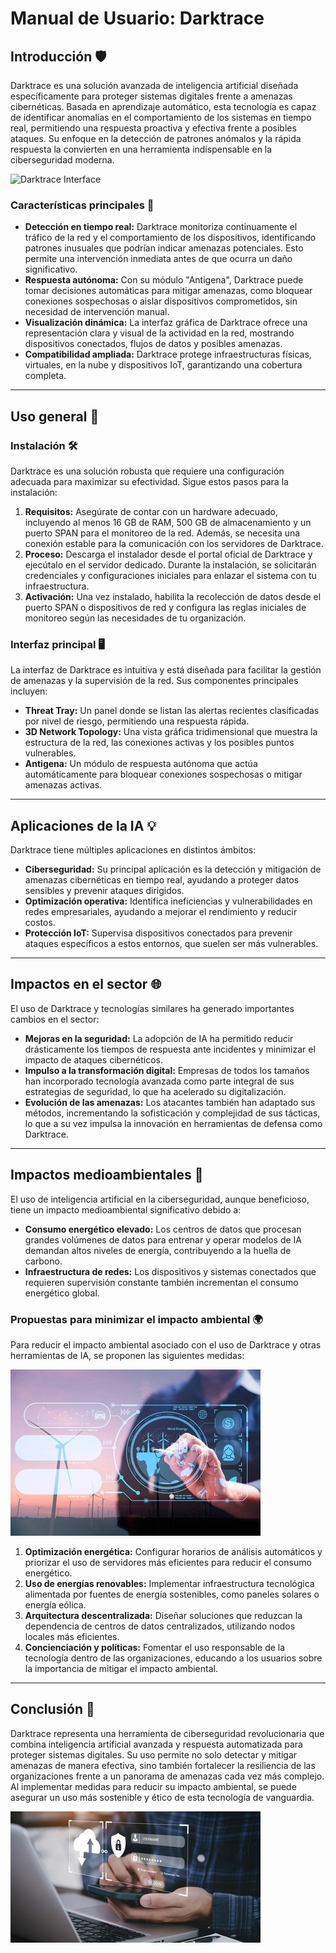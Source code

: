 # Manual de Usuario: Darktrace

## Introducción 🛡️
Darktrace es una solución avanzada de inteligencia artificial diseñada específicamente para proteger sistemas digitales frente a amenazas cibernéticas. Basada en aprendizaje automático, esta tecnología es capaz de identificar anomalías en el comportamiento de los sistemas en tiempo real, permitiendo una respuesta proactiva y efectiva frente a posibles ataques. Su enfoque en la detección de patrones anómalos y la rápida respuesta la convierten en una herramienta indispensable en la ciberseguridad moderna.

![Darktrace Interface](https://d2908q01vomqb2.cloudfront.net/cb4e5208b4cd87268b208e49452ed6e89a68e0b8/2020/05/28/2020-05-28_12-47-19.png "Interfaz gráfica de Darktrace")

### Características principales 🌟
- **Detección en tiempo real:** Darktrace monitoriza continuamente el tráfico de la red y el comportamiento de los dispositivos, identificando patrones inusuales que podrían indicar amenazas potenciales. Esto permite una intervención inmediata antes de que ocurra un daño significativo.
- **Respuesta autónoma:** Con su módulo "Antigena", Darktrace puede tomar decisiones automáticas para mitigar amenazas, como bloquear conexiones sospechosas o aislar dispositivos comprometidos, sin necesidad de intervención manual.
- **Visualización dinámica:** La interfaz gráfica de Darktrace ofrece una representación clara y visual de la actividad en la red, mostrando dispositivos conectados, flujos de datos y posibles amenazas.
- **Compatibilidad ampliada:** Darktrace protege infraestructuras físicas, virtuales, en la nube y dispositivos IoT, garantizando una cobertura completa.

---

## Uso general 🚀

### Instalación 🛠️
Darktrace es una solución robusta que requiere una configuración adecuada para maximizar su efectividad. Sigue estos pasos para la instalación:

1. **Requisitos:** Asegúrate de contar con un hardware adecuado, incluyendo al menos 16 GB de RAM, 500 GB de almacenamiento y un puerto SPAN para el monitoreo de la red. Además, se necesita una conexión estable para la comunicación con los servidores de Darktrace.
2. **Proceso:** Descarga el instalador desde el portal oficial de Darktrace y ejecútalo en el servidor dedicado. Durante la instalación, se solicitarán credenciales y configuraciones iniciales para enlazar el sistema con tu infraestructura.
3. **Activación:** Una vez instalado, habilita la recolección de datos desde el puerto SPAN o dispositivos de red y configura las reglas iniciales de monitoreo según las necesidades de tu organización.

### Interfaz principal 🖥️
La interfaz de Darktrace es intuitiva y está diseñada para facilitar la gestión de amenazas y la supervisión de la red. Sus componentes principales incluyen:

- **Threat Tray:** Un panel donde se listan las alertas recientes clasificadas por nivel de riesgo, permitiendo una respuesta rápida.
- **3D Network Topology:** Una vista gráfica tridimensional que muestra la estructura de la red, las conexiones activas y los posibles puntos vulnerables.
- **Antigena:** Un módulo de respuesta autónoma que actúa automáticamente para bloquear conexiones sospechosas o mitigar amenazas activas.

---

## Aplicaciones de la IA 💡
Darktrace tiene múltiples aplicaciones en distintos ámbitos:

- **Ciberseguridad:** Su principal aplicación es la detección y mitigación de amenazas cibernéticas en tiempo real, ayudando a proteger datos sensibles y prevenir ataques dirigidos.
- **Optimización operativa:** Identifica ineficiencias y vulnerabilidades en redes empresariales, ayudando a mejorar el rendimiento y reducir costos.
- **Protección IoT:** Supervisa dispositivos conectados para prevenir ataques específicos a estos entornos, que suelen ser más vulnerables.

---

## Impactos en el sector 🌐
El uso de Darktrace y tecnologías similares ha generado importantes cambios en el sector:

- **Mejoras en la seguridad:** La adopción de IA ha permitido reducir drásticamente los tiempos de respuesta ante incidentes y minimizar el impacto de ataques cibernéticos.
- **Impulso a la transformación digital:** Empresas de todos los tamaños han incorporado tecnología avanzada como parte integral de sus estrategias de seguridad, lo que ha acelerado su digitalización.
- **Evolución de las amenazas:** Los atacantes también han adaptado sus métodos, incrementando la sofisticación y complejidad de sus tácticas, lo que a su vez impulsa la innovación en herramientas de defensa como Darktrace.

---

## Impactos medioambientales 🌱
El uso de inteligencia artificial en la ciberseguridad, aunque beneficioso, tiene un impacto medioambiental significativo debido a:

- **Consumo energético elevado:** Los centros de datos que procesan grandes volúmenes de datos para entrenar y operar modelos de IA demandan altos niveles de energía, contribuyendo a la huella de carbono.
- **Infraestructura de redes:** Los dispositivos y sistemas conectados que requieren supervisión constante también incrementan el consumo energético global.

### Propuestas para minimizar el impacto ambiental 🌍
Para reducir el impacto ambiental asociado con el uso de Darktrace y otras herramientas de IA, se proponen las siguientes medidas:

![Energías Renovables](../images/foto2.jpg)
1. **Optimización energética:** Configurar horarios de análisis automáticos y priorizar el uso de servidores más eficientes para reducir el consumo energético.
2. **Uso de energías renovables:** Implementar infraestructura tecnológica alimentada por fuentes de energía sostenibles, como paneles solares o energía eólica.
3. **Arquitectura descentralizada:** Diseñar soluciones que reduzcan la dependencia de centros de datos centralizados, utilizando nodos locales más eficientes.
4. **Concienciación y políticas:** Fomentar el uso responsable de la tecnología dentro de las organizaciones, educando a los usuarios sobre la importancia de mitigar el impacto ambiental.

---

## Conclusión 🏁
Darktrace representa una herramienta de ciberseguridad revolucionaria que combina inteligencia artificial avanzada y respuesta automatizada para proteger sistemas digitales. Su uso permite no solo detectar y mitigar amenazas de manera efectiva, sino también fortalecer la resiliencia de las organizaciones frente a un panorama de amenazas cada vez más complejo. Al implementar medidas para reducir su impacto ambiental, se puede asegurar un uso más sostenible y ético de esta tecnología de vanguardia.

![Futuro Sostenible](../images/foto1.jpg "Hacia un futuro más sostenible")
